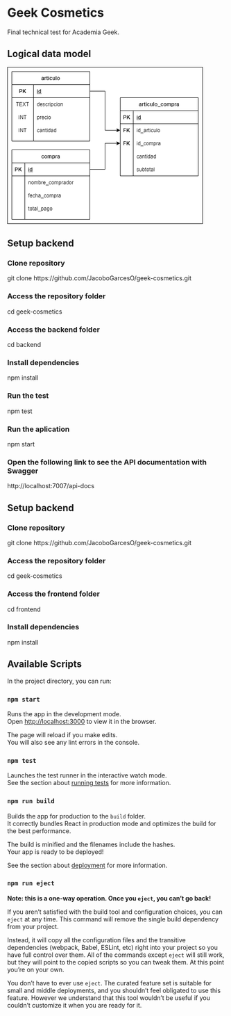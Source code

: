 # Geek Cosmetics

Final technical test for Academia Geek.


## Logical data model

<img src="./docs/MODELO LOGICO.png" alt="My cool logo"/>

## Setup backend

### Clone repository

<p> git clone https://github.com/JacoboGarcesO/geek-cosmetics.git</p>

### Access the repository folder

<p> cd geek-cosmetics</p>

### Access the backend folder

<p> cd backend</p>

### Install dependencies

<p> npm install</p>

### Run the test

<p> npm test</p>

### Run the aplication

<p> npm start</p>

### Open the following link to see the API documentation with Swagger

<p> http://localhost:7007/api-docs</p>

## Setup backend

### Clone repository

<p> git clone https://github.com/JacoboGarcesO/geek-cosmetics.git</p>

### Access the repository folder

<p> cd geek-cosmetics</p>

### Access the frontend folder

<p> cd frontend</p>

### Install dependencies

<p> npm install</p>

## Available Scripts

In the project directory, you can run:

### `npm start`

Runs the app in the development mode.\
Open [http://localhost:3000](http://localhost:3000) to view it in the browser.

The page will reload if you make edits.\
You will also see any lint errors in the console.

### `npm test`

Launches the test runner in the interactive watch mode.\
See the section about [running tests](https://facebook.github.io/create-react-app/docs/running-tests) for more information.

### `npm run build`

Builds the app for production to the `build` folder.\
It correctly bundles React in production mode and optimizes the build for the best performance.

The build is minified and the filenames include the hashes.\
Your app is ready to be deployed!

See the section about [deployment](https://facebook.github.io/create-react-app/docs/deployment) for more information.

### `npm run eject`

**Note: this is a one-way operation. Once you `eject`, you can’t go back!**

If you aren’t satisfied with the build tool and configuration choices, you can `eject` at any time. This command will remove the single build dependency from your project.

Instead, it will copy all the configuration files and the transitive dependencies (webpack, Babel, ESLint, etc) right into your project so you have full control over them. All of the commands except `eject` will still work, but they will point to the copied scripts so you can tweak them. At this point you’re on your own.

You don’t have to ever use `eject`. The curated feature set is suitable for small and middle deployments, and you shouldn’t feel obligated to use this feature. However we understand that this tool wouldn’t be useful if you couldn’t customize it when you are ready for it.

